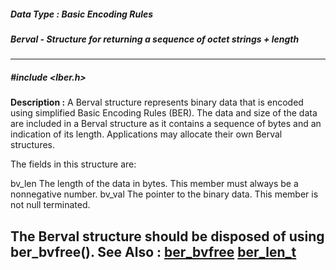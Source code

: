 ##### Data Type : Basic Encoding Rules
##### Berval - Structure for returning a sequence of octet strings + length
---
##### #include <lber.h>
**Description :**
A Berval structure represents binary data that is encoded using simplified 
Basic Encoding Rules (BER). The data and size of the data are included in a 
Berval structure as it contains a sequence of bytes and an indication of its 
length.  Applications may allocate their own Berval structures.

The fields in this structure are:

bv_len     The length of the data in bytes. This member must always be a 
nonnegative number.
bv_val     The pointer to the binary data. This member is not null terminated.

The Berval structure should be disposed of using ber_bvfree().
**See Also :**
[ber_bvfree](D:/md_files/ber_bvfree.md)
[ber_len_t](D:/md_files/ber_len_t.md)
---
